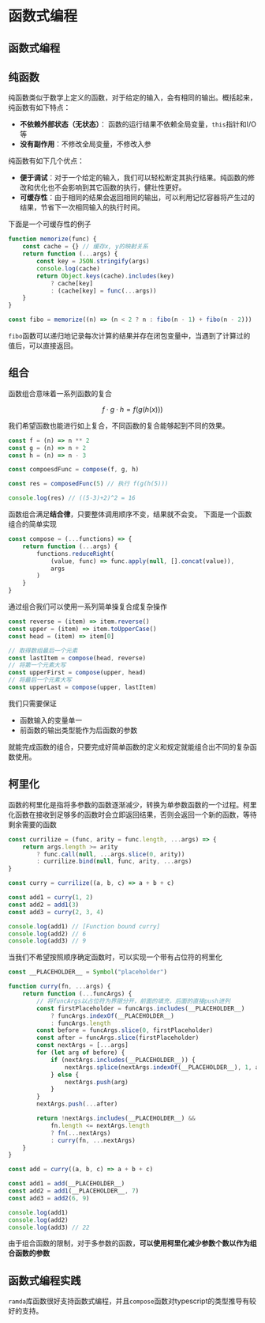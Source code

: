 # 函数式编程

## 函数式编程

## 纯函数

纯函数类似于数学上定义的函数，对于给定的输入，会有相同的输出。概括起来，纯函数有如下特点：

-   **不依赖外部状态（无状态）**： 函数的运行结果不依赖全局变量，`this`指针和I/O等
-   **没有副作用**：不修改全局变量，不修改入参

纯函数有如下几个优点：

-   **便于调试**：对于一个给定的输入，我们可以轻松断定其执行结果。纯函数的修改和优化也不会影响到其它函数的执行，健壮性更好。
-   **可缓存性**：由于相同的结果会返回相同的输出，可以利用记忆容器将产生过的结果，节省下一次相同输入的执行时间。

下面是一个可缓存性的例子

```js
function memorize(func) {
    const cache = {} // 缓存x, y的映射关系
    return function (...args) {
        const key = JSON.stringify(args)
        console.log(cache)
        return Object.keys(cache).includes(key)
            ? cache[key]
            : (cache[key] = func(...args))
    }
}

const fibo = memorize((n) => (n < 2 ? n : fibo(n - 1) + fibo(n - 2)))
```

`fibo`函数可以递归地记录每次计算的结果并存在闭包变量中，当遇到了计算过的值后，可以直接返回。

## 组合

函数组合意味着一系列函数的复合

$$
    f·g·h = f(g(h(x)))
$$

我们希望函数也能进行如上复合，不同函数的复合能够起到不同的效果。

```js
const f = (n) => n ** 2
const g = (n) => n + 2
const h = (n) => n - 3

const compoesdFunc = compose(f, g, h)

const res = composedFunc(5) // 执行 f(g(h(5)))

console.log(res) // ((5-3)+2)^2 = 16
```

函数组合满足**结合律**，只要整体调用顺序不变，结果就不会变。
下面是一个函数组合的简单实现

```js
const compose = (...functions) => {
    return function (...args) {
        functions.reduceRight(
            (value, func) => func.apply(null, [].concat(value)),
            args
        )
    }
}
```

通过组合我们可以使用一系列简单操复合成复杂操作

```js
const reverse = (item) => item.reverse()
const upper = (item) => item.toUpperCase()
const head = (item) => item[0]

// 取得数组最后一个元素
const lastItem = compose(head, reverse)
// 将第一个元素大写
const upperFirst = compose(upper, head)
// 将最后一个元素大写
const upperLast = compose(upper, lastItem)
```

我们只需要保证

-   函数输入的变量单一
-   前函数的输出类型能作为后函数的参数

就能完成函数的组合，只要完成好简单函数的定义和规定就能组合出不同的复杂函数使用。

## 柯里化

函数的柯里化是指将多参数的函数逐渐减少，转换为单参数函数的一个过程。柯里化函数在接收到足够多的函数时会立即返回结果，否则会返回一个新的函数，等待剩余需要的函数

```js
const currilize = (func, arity = func.length, ...args) => {
    return args.length >= arity
        ? func.call(null, ...args.slice(0, arity))
        : currilize.bind(null, func, arity, ...args)
}

const curry = currilize((a, b, c) => a + b + c)

const add1 = curry(1, 2)
const add2 = add1(3)
const add3 = curry(2, 3, 4)

console.log(add1) // [Function bound curry]
console.log(add2) // 6
console.log(add3) // 9
```

当我们不希望按照顺序确定函数时，可以实现一个带有占位符的柯里化

```js
const __PLACEHOLDER__ = Symbol("placeholder")

function curry(fn, ...args) {
    return function (...funcArgs) {
        // 将funcArgs以占位符为界限分开，前面的填充，后面的直接push进列
        const firstPlaceholder = funcArgs.includes(__PLACEHOLDER__)
            ? funcArgs.indexOf(__PLACEHOLDER__)
            : funcArgs.length
        const before = funcArgs.slice(0, firstPlaceholder)
        const after = funcArgs.slice(firstPlaceholder)
        const nextArgs = [...args]
        for (let arg of before) {
            if (nextArgs.includes(__PLACEHOLDER__)) {
                nextArgs.splice(nextArgs.indexOf(__PLACEHOLDER__), 1, arg)
            } else {
                nextArgs.push(arg)
            }
        }
        nextArgs.push(...after)

        return !nextArgs.includes(__PLACEHOLDER__) &&
            fn.length <= nextArgs.length
            ? fn(...nextArgs)
            : curry(fn, ...nextArgs)
    }
}

const add = curry((a, b, c) => a + b + c)

const add1 = add(__PLACEHOLDER__)
const add2 = add1(__PLACEHOLDER__, 7)
const add3 = add2(6, 9)

console.log(add1)
console.log(add2)
console.log(add3) // 22
```

由于组合函数的限制，对于多参数的函数，**可以使用柯里化减少参数个数以作为组合函数的参数**

## 函数式编程实践

`ramda`库函数很好支持函数式编程，并且`compose`函数对typescript的类型推导有较好的支持。
